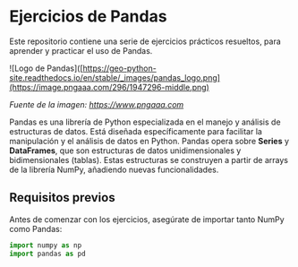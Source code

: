 # Ejercicios de Pandas

Este repositorio contiene una serie de ejercicios prácticos resueltos, para aprender y practicar el uso de Pandas.

![Logo de Pandas]([https://geo-python-site.readthedocs.io/en/stable/_images/pandas_logo.png](https://image.pngaaa.com/296/1947296-middle.png)

*Fuente de la imagen: https://www.pngaaa.com*

Pandas es una librería de Python especializada en el manejo y análisis de estructuras de datos. Está diseñada específicamente para facilitar la manipulación y el análisis de datos en Python. Pandas opera sobre **Series** y **DataFrames**, que son estructuras de datos unidimensionales y bidimensionales (tablas). Estas estructuras se construyen a partir de arrays de la librería NumPy, añadiendo nuevas funcionalidades.

## Requisitos previos

Antes de comenzar con los ejercicios, asegúrate de importar tanto NumPy como Pandas:

```python
import numpy as np
import pandas as pd
 
